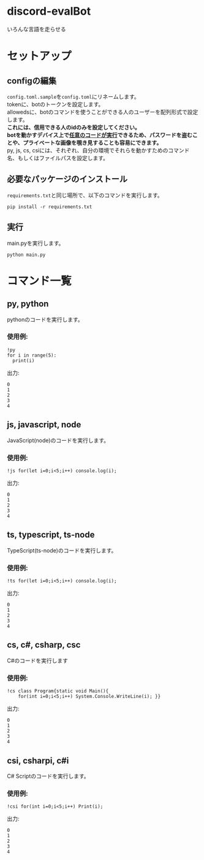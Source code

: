 # discord-evalBot
いろんな言語を走らせる

# セットアップ
## configの編集
`config.toml.sample`を`config.toml`にリネームします。    
tokenに、botのトークンを設定します。  
allowedsに、botのコマンドを使うことができる人のユーザーを配列形式で設定します。  
**これには、信用できる人のidのみを設定してください。  
botを動かすデバイス上で<u>任意のコードが実行</u>できるため、パスワードを盗むことや、プライベートな画像を覗き見することも容易にできます。**  
py, js, cs, csiには、それぞれ、自分の環境でそれらを動かすためのコマンド名、もしくはファイルパスを設定します。
## 必要なパッケージのインストール
`requirements.txt`と同じ場所で、以下のコマンドを実行します。  
```
pip install -r requirements.txt
```
## 実行
main.pyを実行します。  
```
python main.py
```

# コマンド一覧
## py, python
pythonのコードを実行します。  
### 使用例: 
```
!py
for i in range(5):
  print(i)
```
出力:
```
0
1
2
3
4
```

## js, javascript, node
JavaScript(node)のコードを実行します。
### 使用例: 
```
!js for(let i=0;i<5;i++) console.log(i);
```
出力:
```
0
1
2
3
4
```

## ts, typescript, ts-node
TypeScript(ts-node)のコードを実行します。
### 使用例: 
```
!ts for(let i=0;i<5;i++) console.log(i);
```
出力:
```
0
1
2
3
4
```

## cs, c#, csharp, csc
C#のコードを実行します
### 使用例: 
```
!cs class Program{static void Main(){
    for(int i=0;i<5;i++) System.Console.WriteLine(i); }}
```
出力:
```
0
1
2
3
4
```

## csi, csharpi, c#i
C# Scriptのコードを実行します。
### 使用例: 
```
!csi for(int i=0;i<5;i++) Print(i);
```
出力:
```
0
1
2
3
4
```